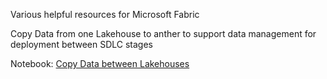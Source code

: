 Various helpful resources for Microsoft Fabric


Copy Data from one Lakehouse to anther to support data management for deployment between SDLC stages

Notebook: [Copy Data between Lakehouses](./notebooks/CopyDataForSDLC.ipynb)
